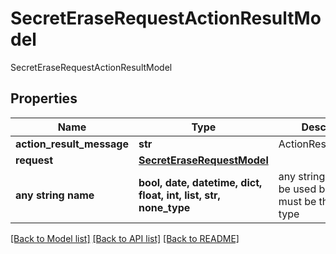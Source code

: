 # SecretEraseRequestActionResultModel

SecretEraseRequestActionResultModel

## Properties
Name | Type | Description | Notes
------------ | ------------- | ------------- | -------------
**action_result_message** | **str** | ActionResultMessage | [optional] 
**request** | [**SecretEraseRequestModel**](SecretEraseRequestModel.md) |  | [optional] 
**any string name** | **bool, date, datetime, dict, float, int, list, str, none_type** | any string name can be used but the value must be the correct type | [optional]

[[Back to Model list]](../README.md#documentation-for-models) [[Back to API list]](../README.md#documentation-for-api-endpoints) [[Back to README]](../README.md)


